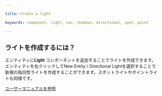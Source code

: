 ---
title: Create a light
keywords: component, light, sun, shadows, directional, spot, point
---

## ライトを作成するには？

エンティティに**Light** コンポーネントを追加することでライトを作成できます。エンティティを右クリックしてNew Entity / Directional Lightを選択することで新規の指向性ライトを作成することができます。スポットライトやポイントライトも同様です。

<a class="docs" href="http://developer.playcanvas.com/en/user-manual/packs/components/light/" target="_blank">ユーザーマニュアルを参照</a>


